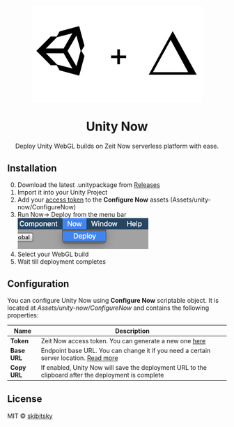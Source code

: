 <div align="center">
<img src=".github/logo.png" width="394" align="center"></br>
<h1 align="center">Unity Now</h1>
<p align="center">
Deploy Unity WebGL builds on Zeit Now serverless platform with ease.
</p>
</div>

## Installation
0. Download the latest .unitypackage from [Releases](https://github.com/skibitsky/unity-now/releases)
1. Import it into your Unity Project
2. Add your [access token](https://zeit.co/account/tokens) to the **Configure Now** assets (Assets/unity-now/ConfigureNow)
3. Run Now→ Deploy from the menu bar
	<br><img src=".github/screenshot1.png" width="300">
4. Select your WebGL build
5. Wait till deployment completes

## Configuration
You can configure Unity Now using **Configure Now** scriptable object. It is located at *Assets/unity-now/ConfigureNow* and contains the following properties:

| Name | Description |
| --- | --- |
| **Token** | Zeit Now access token. You can generate a new one [here](https://zeit.co/account/tokens) |
| **Base URL** | Endpoint base URL. You can change it if you need a certain server location. [Read more](https://zeit.co/docs/api/#api-basics/server-specs/origins) |
| **Copy URL** | If enabled, Unity Now will save the deployment URL to the clipboard after the deployment is complete |

## License
MIT © [skibitsky](http://skibitsky.com)
